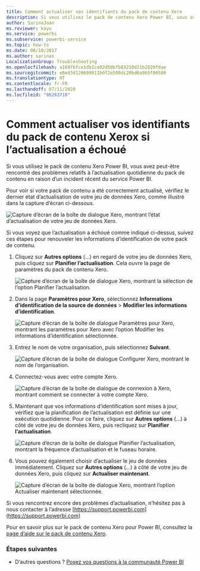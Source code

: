 ```yaml
---
title: Comment actualiser vos identifiants du pack de contenu Xero
description: Si vous utilisez le pack de contenu Xero Power BI, vous avez peut-être rencontré un problème relatif à l’actualisation quotidienne du pack de contenu en raison d’un incident récent du service Power BI.
author: SarinaJoan
ms.reviewer: kayu
ms.service: powerbi
ms.subservice: powerbi-service
ms.topic: how-to
ms.date: 08/10/2017
ms.author: sarinas
LocalizationGroup: Troubleshooting
ms.openlocfilehash: a1697bfce1db1ca92d50bfb83210d21b2820fdae
ms.sourcegitcommit: e8ed3d120699911b0f2e508dc20bd6a9b5f00580
ms.translationtype: HT
ms.contentlocale: fr-FR
ms.lasthandoff: 07/11/2020
ms.locfileid: "86263710"
---
```

# <a name="how-to-refresh-your-xero-content-pack-credentials-if-refresh-failed"></a>Comment actualiser vos identifiants du pack de contenu Xerox si l’actualisation a échoué
Si vous utilisez le pack de contenu Xero Power BI, vous avez peut-être rencontré des problèmes relatifs à l’actualisation quotidienne du pack de contenu en raison d’un incident récent du service Power BI.

Pour voir si votre pack de contenu a été correctement actualisé, vérifiez le dernier état d’actualisation de votre jeu de données Xero, comme illustré dans la capture d’écran ci-dessous.

![Capture d’écran de la boîte de dialogue Xero, montrant l’état d’actualisation de votre jeu de données Xero.](media/service-refresh-xero-credentials/powerbi-xero-refresh-failed.png)

Si vous voyez que l’actualisation a échoué comme indiqué ci-dessus, suivez ces étapes pour renouveler les informations d’identification de votre pack de contenu.

1. Cliquez sur **Autres options** (...) en regard de votre jeu de données Xero, puis cliquez sur **Planifier l’actualisation**. Cela ouvre la page de paramètres du pack de contenu Xero.
   
    ![Capture d’écran de la boîte de dialogue Xero, montrant la sélection de l’option Planifier l’actualisation.](media/service-refresh-xero-credentials/powerbi-xero-schedule-refresh.png)
2. Dans la page **Paramètres pour Xero**, sélectionnez **Informations d’identification de la source de données** > **Modifier les informations d’identification**.
   
    ![Capture d’écran de la boîte de dialogue Paramètres pour Xero, montrant les paramètres pour Xero avec l’option Modifier les informations d’identification sélectionnée.](media/service-refresh-xero-credentials/powerbi-xero-settings-page.png)
3. Entrez le nom de votre organisation, puis sélectionnez **Suivant**.
   
    ![Capture d’écran de la boîte de dialogue Configurer Xero, montrant le nom de l’organisation.](media/service-refresh-xero-credentials/powerbi-xero-configure.png)
4. Connectez-vous avec votre compte Xero.
   
    ![Capture d’écran de la boîte de dialogue de connexion à Xero, montrant comment se connecter à votre compte Xero.](media/service-refresh-xero-credentials/powerbi-xero-welcome.png)
5. Maintenant que vos informations d’identification sont mises à jour, vérifiez que la planification de l’actualisation est définie sur une exécution quotidienne. Pour ce faire, cliquez sur **Autres options** (...) à côté de votre jeu de données Xero, puis recliquez sur **Planifier l’actualisation**.
   
    ![Capture d’écran de la boîte de dialogue Planifier l’actualisation, montrant la fréquence d’actualisation et le fuseau horaire.](media/service-refresh-xero-credentials/powerbi-xero-refresh-schedule.png)
6. Vous pouvez également choisir d’actualiser le jeu de données immédiatement. Cliquez sur **Autres options** (...) à côté de votre jeu de données Xero, puis cliquez sur **Actualiser maintenant**.
   
    ![Capture d’écran de la boîte de dialogue Xero, montrant l’option Actualiser maintenant sélectionnée.](media/service-refresh-xero-credentials/powerbi-xero-refresh-now.png)

Si vous rencontrez encore des problèmes d’actualisation, n’hésitez pas à nous contacter à l’adresse [https://support.powerbi.com](https://support.powerbi.com) 

Pour en savoir plus sur le pack de contenu Xero pour Power BI, consultez la [page d’aide sur le pack de contenu Xero](service-connect-to-xero.md).

### <a name="next-steps"></a>Étapes suivantes
* D’autres questions ? [Posez vos questions à la communauté Power BI](https://community.powerbi.com/)

